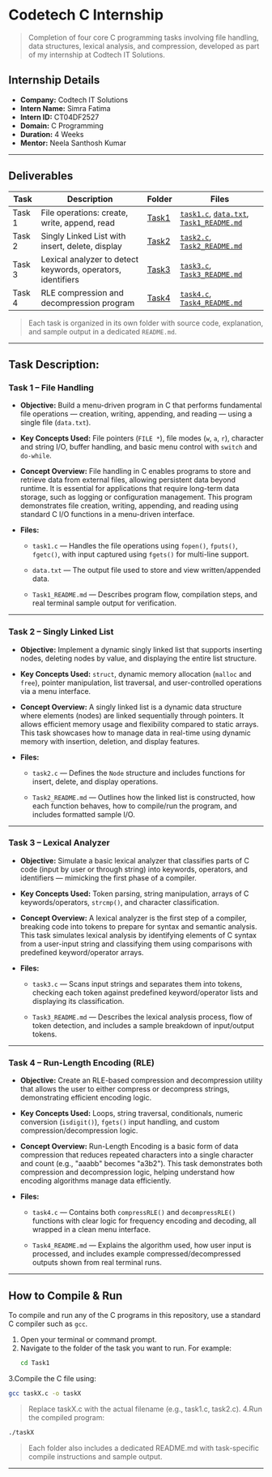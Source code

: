 # Codetech C Internship

> Completion of four core C programming tasks involving file handling, data structures, lexical analysis, and compression, developed as part of my internship at Codtech IT Solutions.
## Internship Details

- **Company:** Codtech IT Solutions  
- **Intern Name:** Simra Fatima  
- **Intern ID:** CT04DF2527 
- **Domain:** C Programming  
- **Duration:** 4 Weeks  
- **Mentor:** Neela Santhosh Kumar
  
---

## Deliverables

| Task | Description | Folder | Files |
|------|-------------|--------|--------|
| Task 1 | File operations: create, write, append, read | [Task1](https://github.com/Simra18/Codetech-C-Internship/tree/main/Task1) | [`task1.c`](https://github.com/Simra18/Codetech-C-Internship/blob/main/Task1/task1.c), [`data.txt`](https://github.com/Simra18/Codetech-C-Internship/blob/main/Task1/data.txt), [`Task1_README.md`](https://github.com/Simra18/Codetech-C-Internship/blob/main/Task1/Task1_README.md) |
| Task 2 | Singly Linked List with insert, delete, display | [Task2](https://github.com/Simra18/Codetech-C-Internship/tree/main/Task2) | [`task2.c`](https://github.com/Simra18/Codetech-C-Internship/blob/main/Task2/task2.c), [`Task2_README.md`](https://github.com/Simra18/Codetech-C-Internship/blob/main/Task2/Task2_README.md) |
| Task 3 | Lexical analyzer to detect keywords, operators, identifiers | [Task3](https://github.com/Simra18/Codetech-C-Internship/tree/main/Task3) | [`task3.c`](https://github.com/Simra18/Codetech-C-Internship/blob/main/Task3/task3.c), [`Task3_README.md`](https://github.com/Simra18/Codetech-C-Internship/blob/main/Task3/Task3_README.md) |
| Task 4 | RLE compression and decompression program | [Task4](https://github.com/Simra18/Codetech-C-Internship/tree/main/Task4) | [`task4.c`](https://github.com/Simra18/Codetech-C-Internship/blob/main/Task4/task4.c), [`Task4_README.md`](https://github.com/Simra18/Codetech-C-Internship/blob/main/Task4/Task4_README.md) |

> Each task is organized in its own folder with source code, explanation, and sample output in a dedicated `README.md`.

---

## Task Description:

### Task 1 – File Handling

- **Objective:** Build a menu-driven program in C that performs fundamental file operations — creation, writing, appending, and reading — using a single file (`data.txt`).
  
- **Key Concepts Used:** File pointers (`FILE *`), file modes (`w`, `a`, `r`), character and string I/O, buffer handling, and basic menu control with `switch` and `do-while`.

- **Concept Overview:**
File handling in C enables programs to store and retrieve data from external files, allowing persistent data beyond runtime. It is essential for applications that require long-term data storage, such as logging or configuration management. This program demonstrates file creation, writing, appending, and reading using standard C I/O functions in a menu-driven interface.

- **Files:**
  - `task1.c` — Handles the file operations using `fopen()`, `fputs()`, `fgetc()`, with input captured using `fgets()` for multi-line support.
    
  - `data.txt` — The output file used to store and view written/appended data.
    
  - `Task1_README.md` — Describes program flow, compilation steps, and real terminal sample output for verification.

---
### Task 2 – Singly Linked List

- **Objective:** Implement a dynamic singly linked list that supports inserting nodes, deleting nodes by value, and displaying the entire list structure.
  
- **Key Concepts Used:** `struct`, dynamic memory allocation (`malloc` and `free`), pointer manipulation, list traversal, and user-controlled operations via a menu interface.
  
- **Concept Overview:**
A singly linked list is a dynamic data structure where elements (nodes) are linked sequentially through pointers. It allows efficient memory usage and flexibility compared to static arrays. This task showcases how to manage data in real-time using dynamic memory with insertion, deletion, and display features.

- **Files:**
  - `task2.c` — Defines the `Node` structure and includes functions for insert, delete, and display operations.
    
  - `Task2_README.md` — Outlines how the linked list is constructed, how each function behaves, how to compile/run the program, and includes formatted sample I/O.

---

### Task 3 – Lexical Analyzer

- **Objective:** Simulate a basic lexical analyzer that classifies parts of C code (input by user or through string) into keywords, operators, and identifiers — mimicking the first phase of a compiler.
  
- **Key Concepts Used:** Token parsing, string manipulation, arrays of C keywords/operators, `strcmp()`, and character classification.
  
- **Concept Overview:**
A lexical analyzer is the first step of a compiler, breaking code into tokens to prepare for syntax and semantic analysis. This task simulates lexical analysis by identifying elements of C syntax from a user-input string and classifying them using comparisons with predefined keyword/operator arrays.
  
- **Files:**
  - `task3.c` — Scans input strings and separates them into tokens, checking each token against predefined keyword/operator lists and displaying its classification.
    
  - `Task3_README.md` — Describes the lexical analysis process, flow of token detection, and includes a sample breakdown of input/output tokens.

---

### Task 4 – Run-Length Encoding (RLE)

- **Objective:** Create an RLE-based compression and decompression utility that allows the user to either compress or decompress strings, demonstrating efficient encoding logic.
  
- **Key Concepts Used:** Loops, string traversal, conditionals, numeric conversion (`isdigit()`), `fgets()` input handling, and custom compression/decompression logic.

- **Concept Overview:**
  Run-Length Encoding is a basic form of data compression that reduces repeated characters into a single character and count (e.g., "aaabb" becomes "a3b2"). This task demonstrates both compression and decompression logic, helping understand how encoding algorithms manage data efficiently.
  
- **Files:**
  - `task4.c` — Contains both `compressRLE()` and `decompressRLE()` functions with clear logic for frequency encoding and decoding, all wrapped in a clean menu interface.
    
  - `Task4_README.md` — Explains the algorithm used, how user input is processed, and includes example compressed/decompressed outputs shown from real terminal runs.

---
## How to Compile & Run

To compile and run any of the C programs in this repository, use a standard C compiler such as `gcc`.

1. Open your terminal or command prompt.
2. Navigate to the folder of the task you want to run. For example:
   ```bash
   cd Task1
   ```
3.Compile the C file using:
 ```bash
gcc taskX.c -o taskX
 ```
>Replace taskX.c with the actual filename (e.g., task1.c, task2.c).
4.Run the compiled program:
```bash
./taskX
```
>Each folder also includes a dedicated README.md with task-specific compile instructions and sample output.
---
